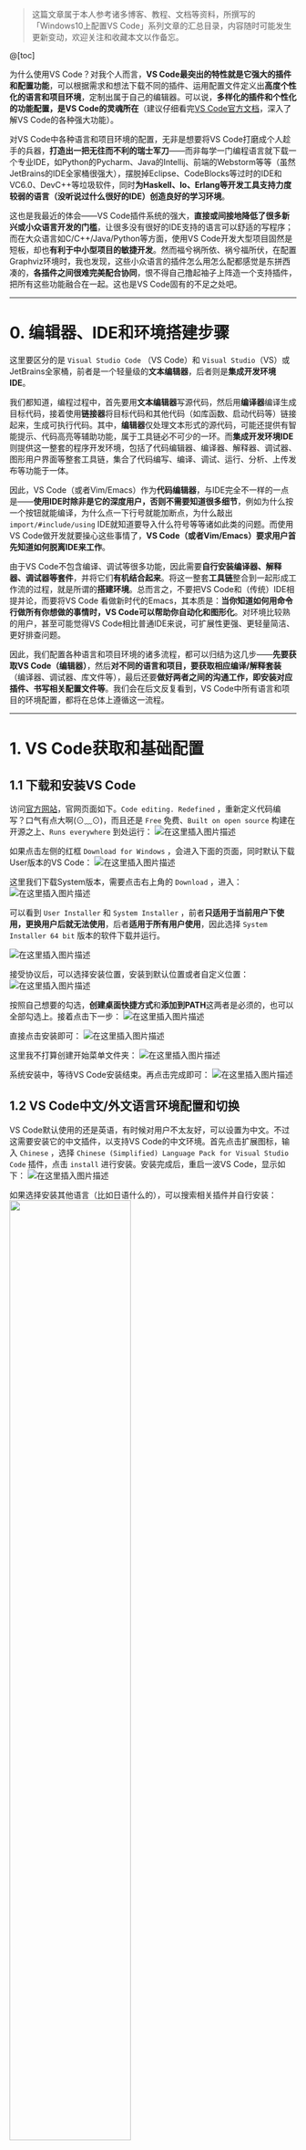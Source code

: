 > 这篇文章属于本人参考诸多博客、教程、文档等资料，所撰写的「Windows10上配置VS Code」系列文章的汇总目录，内容随时可能发生更新变动，欢迎关注和收藏本文以作备忘。


@[toc]

为什么使用VS Code？对我个人而言，**VS Code最突出的特性就是它强大的插件和配置功能**，可以根据需求和想法下载不同的插件、运用配置文件定义出**高度个性化的语言和项目环境**，定制出属于自己的编辑器。可以说，**多样化的插件和个性化的功能配置，是VS Code的灵魂所在**（建议仔细看完[VS Code官方文档](https://code.visualstudio.com/docs)，深入了解VS Code的各种强大功能）。

对VS Code中各种语言和项目环境的配置，无非是想要将VS Code打磨成个人趁手的兵器，**打造出一把无往而不利的瑞士军刀**——而非每学一门编程语言就下载一个专业IDE，如Python的Pycharm、Java的Intellij、前端的Webstorm等等（虽然JetBrains的IDE全家桶很强大），摆脱掉Eclipse、CodeBlocks等过时的IDE和VC6.0、DevC++等垃圾软件，同时**为Haskell、Io、Erlang等开发工具支持力度较弱的语言（没听说过什么很好的IDE）创造良好的学习环境**。 

这也是我最近的体会——VS Code插件系统的强大，**直接或间接地降低了很多新兴或小众语言开发的门槛**，让很多没有很好的IDE支持的语言可以舒适的写程序；而在大众语言如C/C++/Java/Python等方面，使用VS Code开发大型项目固然是短板，却也**有利于中小型项目的敏捷开发**。然而福兮祸所依、祸兮福所伏，在配置Graphviz环境时，我也发现，这些小众语言的插件怎么用怎么配都感觉是东拼西凑的，**各插件之间很难完美配合协同**，恨不得自己撸起袖子上阵造一个支持插件，把所有这些功能融合在一起。这也是VS Code固有的不足之处吧。

---
# 0. 编辑器、IDE和环境搭建步骤
这里要区分的是 `Visual Studio Code` （VS Code）和 `Visual Studio`（VS）或JetBrains全家桶，前者是一个轻量级的**文本编辑器**，后者则是**集成开发环境IDE**。

我们都知道，编程过程中，首先要用**文本编辑器**写源代码，然后用**编译器**编译生成目标代码，接着使用**链接器**将目标代码和其他代码（如库函数、启动代码等）链接起来，生成可执行代码。其中，**编辑器**仅处理文本形式的源代码，可能还提供有智能提示、代码高亮等辅助功能，属于工具链必不可少的一环。而**集成开发环境IDE**则提供这一整套的程序开发环境，包括了代码编辑器、编译器、解释器、调试器、图形用户界面等整套工具链，集合了代码编写、编译、调试、运行、分析、上传发布等功能于一体。

因此，VS Code（或者Vim/Emacs）作为**代码编辑器**，与IDE完全不一样的一点是——**使用IDE时除非是它的深度用户，否则不需要知道很多细节**，例如为什么按一个按钮就能编译，为什么点一下行号就能加断点，为什么敲出 `import/#include/using` IDE就知道要导入什么符号等等诸如此类的问题。而使用VS Code做开发就要操心这些事情了，**VS Code（或者Vim/Emacs）要求用户首先知道如何脱离IDE来工作**。

由于VS Code不包含编译、调试等很多功能，因此需要**自行安装编译器、解释器、调试器等套件**，并将它们**有机结合起来**。将这一整套**工具链**整合到一起形成工作流的过程，就是所谓的**搭建环境**。总而言之，不要把VS Code和（传统）IDE相提并论，而要将VS Code 看做新时代的Emacs，其本质是：**当你知道如何用命令行做所有你想做的事情时，VS Code可以帮助你自动化和图形化**。对环境比较熟的用户，甚至可能觉得VS Code相比普通IDE来说，可扩展性更强、更轻量简洁、更好排查问题。 

因此，我们配置各种语言和项目环境的诸多流程，都可以归结为这几步——**先要获取VS Code（编辑器）**，然后**对不同的语言和项目，要获取相应编译/解释套装**（编译器、调试器、库文件等），最后还要**做好两者之间的沟通工作，即安装对应插件、书写相关配置文件等**。我们会在后文反复看到，VS Code中所有语言和项目的环境配置，都将在总体上遵循这一流程。

---
# 1. VS Code获取和基础配置
## 1.1 下载和安装VS Code
访问[官方网站](https://code.visualstudio.com/)，官网页面如下。`Code editing. Redefined` ，重新定义代码编写？口气有点大啊(⊙﹏⊙)，而且还是 `Free` 免费、`Built on open source` 构建在开源之上、`Runs everywhere` 到处运行：
![在这里插入图片描述](https://img-blog.csdnimg.cn/20210607014231557.png?x-oss-process=image/watermark,type_ZmFuZ3poZW5naGVpdGk,shadow_10,text_aHR0cHM6Ly9ibG9nLmNzZG4ubmV0L215UmVhbGl6YXRpb24=,size_16,color_FFFFFF,t_70)

如果点击左侧的红框 `Download for Windows` ，会进入下面的页面，同时默认下载User版本的VS Code：
![在这里插入图片描述](https://img-blog.csdnimg.cn/20210607014443739.png?x-oss-process=image/watermark,type_ZmFuZ3poZW5naGVpdGk,shadow_10,text_aHR0cHM6Ly9ibG9nLmNzZG4ubmV0L215UmVhbGl6YXRpb24=,size_16,color_FFFFFF,t_70)

这里我们下载System版本，需要点击右上角的 `Download` ，进入：
![在这里插入图片描述](https://img-blog.csdnimg.cn/20210607014722217.png?x-oss-process=image/watermark,type_ZmFuZ3poZW5naGVpdGk,shadow_10,text_aHR0cHM6Ly9ibG9nLmNzZG4ubmV0L215UmVhbGl6YXRpb24=,size_16,color_FFFFFF,t_70)


可以看到 `User Installer` 和 `System Installer` ，前者**只适用于当前用户下使用，更换用户后就无法使用**，后者**适用于所有用户使用**，因此选择 `System Installer 64 bit` 版本的软件下载并运行。

![在这里插入图片描述](https://img-blog.csdnimg.cn/20210607015547982.png?x-oss-process=image/watermark,type_ZmFuZ3poZW5naGVpdGk,shadow_10,text_aHR0cHM6Ly9ibG9nLmNzZG4ubmV0L215UmVhbGl6YXRpb24=,size_16,color_FFFFFF,t_70)

接受协议后，可以选择安装位置，安装到默认位置或者自定义位置：
![在这里插入图片描述](https://img-blog.csdnimg.cn/20210625130703837.png?x-oss-process=image/watermark,type_ZmFuZ3poZW5naGVpdGk,shadow_10,text_aHR0cHM6Ly9ibG9nLmNzZG4ubmV0L215UmVhbGl6YXRpb24=,size_16,color_FFFFFF,t_70)
 

按照自己想要的勾选，**创建桌面快捷方式**和**添加到PATH**这两者是必须的，也可以全部勾选上。接着点击下一步：
![在这里插入图片描述](https://img-blog.csdnimg.cn/20210607020023509.png?x-oss-process=image/watermark,type_ZmFuZ3poZW5naGVpdGk,shadow_10,text_aHR0cHM6Ly9ibG9nLmNzZG4ubmV0L215UmVhbGl6YXRpb24=,size_16,color_FFFFFF,t_70)

直接点击安装即可：
![在这里插入图片描述](https://img-blog.csdnimg.cn/20210607020056177.png?x-oss-process=image/watermark,type_ZmFuZ3poZW5naGVpdGk,shadow_10,text_aHR0cHM6Ly9ibG9nLmNzZG4ubmV0L215UmVhbGl6YXRpb24=,size_16,color_FFFFFF,t_70)

这里我不打算创建开始菜单文件夹：
![在这里插入图片描述](https://img-blog.csdnimg.cn/20210607015957786.png?x-oss-process=image/watermark,type_ZmFuZ3poZW5naGVpdGk,shadow_10,text_aHR0cHM6Ly9ibG9nLmNzZG4ubmV0L215UmVhbGl6YXRpb24=,size_16,color_FFFFFF,t_70)

系统安装中，等待VS Code安装结束。再点击完成即可：
![在这里插入图片描述](https://img-blog.csdnimg.cn/20210607020409970.png?x-oss-process=image/watermark,type_ZmFuZ3poZW5naGVpdGk,shadow_10,text_aHR0cHM6Ly9ibG9nLmNzZG4ubmV0L215UmVhbGl6YXRpb24=,size_16,color_FFFFFF,t_70)
## 1.2 VS Code中文/外文语言环境配置和切换
VS Code默认使用的还是英语，有时候对用户不太友好，可以设置为中文。不过这需要安装它的中文插件，以支持VS Code的中文环境。首先点击扩展图标，输入 `Chinese` ，选择 `Chinese (Simplified) Language Pack for Visual Studio Code` 插件，点击 `install` 进行安装。安装完成后，重启一波VS Code，显示如下：
![在这里插入图片描述](https://img-blog.csdnimg.cn/20210608001527874.png?x-oss-process=image/watermark,type_ZmFuZ3poZW5naGVpdGk,shadow_10,text_aHR0cHM6Ly9ibG9nLmNzZG4ubmV0L215UmVhbGl6YXRpb24=,size_16,color_FFFFFF,t_70)

如果选择安装其他语言（比如日语什么的），可以搜索相关插件并自行安装：
<img src="https://img-blog.csdnimg.cn/4c3082cb1e7b432988c3f77aec54b19a.png?x-oss-process=image/watermark,type_ZmFuZ3poZW5naGVpdGk,shadow_10,text_aHR0cHM6Ly9ibG9nLmNzZG4ubmV0L215UmVhbGl6YXRpb24=,size_16,color_FFFFFF,t_70" width="65%">

如何在中英文或者安装的更多语言间切换呢？`Ctrl+Shift+P` 打开命令面板，输入 `Configure Display Language` ，选择`en` 或 `zh-cn` ，重启之后就显示对应语言：
![在这里插入图片描述](https://img-blog.csdnimg.cn/e8dede98a49f4da48eaefe092f837b16.png)

注意与 `Configure Language Specific Settings` 命令进行区分，此处是**配置（编程语言）特定设置**，而非**配置显示语言**。


## 1.3 VS Code文件图标配置
原有的文件图标太朴素了，我们需要漂亮一点的。在扩展商店搜索 `vscode icons` ，第一个就是目标，点击安装即可。这一插件的安装数量达到了惊人的8.3M，足以证明它的受欢迎程度：
![在这里插入图片描述](https://img-blog.csdnimg.cn/20210717152338929.png?x-oss-process=image/watermark,type_ZmFuZ3poZW5naGVpdGk,shadow_10,text_aHR0cHM6Ly9ibG9nLmNzZG4ubmV0L215UmVhbGl6YXRpb24=,size_16,color_FFFFFF,t_70)

## 1.4 VS Code自动保存功能配置
注意，本文中对VS Code的功能配置，和配置 $\LaTeX$ 语言环境一样，都将书写在 `User Settings` 配置文件中，如果不明白什么是用户设置，可以先看这两篇文章：[文件夹（Folder）和工作区（Workspace）的使用](https://memcpy0.blog.csdn.net/article/details/118385489)，[settings.json的两种配置位置（全局用户设置和工作区设置）](https://memcpy0.blog.csdn.net/article/details/118362651)。

由于自动保存功能相当重要，本文额外花一个小节来介绍。我们可以打开UI设置界面，在常用设置中找到 `Auto Save` ，它有四个选项：
![在这里插入图片描述](https://img-blog.csdnimg.cn/20210701152835123.png?x-oss-process=image/watermark,type_ZmFuZ3poZW5naGVpdGk,shadow_10,text_aHR0cHM6Ly9ibG9nLmNzZG4ubmV0L215UmVhbGl6YXRpb24=,size_16,color_FFFFFF,t_70)

我们一一具体解读：
- `off` ：不开启自动保存，是默认选项，但是这样做很危险；
- `afterDelay` ：不编辑一段时间后自动保存，这段时间具体取决于 `Auto Save Delay` 设置：
![在这里插入图片描述](https://img-blog.csdnimg.cn/20210701153129390.png?x-oss-process=image/watermark,type_ZmFuZ3poZW5naGVpdGk,shadow_10,text_aHR0cHM6Ly9ibG9nLmNzZG4ubmV0L215UmVhbGl6YXRpb24=,size_16,color_FFFFFF,t_70)
- `onFocusChange` ：鼠标焦点离开当前文本编辑区时自动保存，**强烈推荐**；
- `onWindowChange` ：鼠标焦点离开VS Code窗口时自动保存，也可以选这个。

在此处选择后会写到用户设置 `settings.json` 文件中。我们也可以手动写到用户设置 `settings.json` 文件中：
```json
{
    "files.autoSave": "onFocusChange", //自动保存选项
}
```
## 1.5 VS Code开启或禁用自动更新
不知道为什么，每次一更新时，我重新打开的VS Code界面都会崩溃，就有了禁用自动更新的想法。具体操作是：文件->首选项->设置，搜索 `Update: Mode` 并将设置更改为**禁用更新** `none` 、**手动检查更新** `manual`（禁止自动后台更新检查）、**仅在启动时检查更新** `start`（禁止自动后台更新检查），默认的是**启用自动更新检查** `default` ：
![在这里插入图片描述](https://img-blog.csdnimg.cn/fd6170058bac4f4e83e911829ee694c6.png?x-oss-process=image/watermark,type_ZmFuZ3poZW5naGVpdGk,shadow_10,text_aHR0cHM6Ly9ibG9nLmNzZG4ubmV0L215UmVhbGl6YXRpb24=,size_16,color_FFFFFF,t_70)
相关的设置还有两个 `Update: Show Release Notes` **更新后显示发行说明**、`Update: Enable Windows Background Updates` **启用后台下载安装新的VS Code版本**。

嘛，最后权衡了一下，我还是没有选择禁用自动更新。原因在于：
- 如果禁用自动更新，恐怕就不会想着更新了，人的惰性使然；
- VS Code仍处于快速发展阶段，新功能层出不穷的涌现，**每次更新后及时查看发行说明，可以发现很多惊喜，也有利于增量式、渐进式地掌握VS Code的使用**，而不是过了很多个版本后发现VS Code大变样，又要从头开始学起。

## 1.6 VS Code官方文档和常用快捷键
开始使用前，可以看一下[VS Code 文档](https://code.visualstudio.com/docs)中的这些资料，了解一下VS Code的用户界面、设置和使用技巧。不要求一次性全部记住，日后可以**常看常新**：
![在这里插入图片描述](https://img-blog.csdnimg.cn/20210607015754401.png?x-oss-process=image/watermark,type_ZmFuZ3poZW5naGVpdGk,shadow_10,text_aHR0cHM6Ly9ibG9nLmNzZG4ubmV0L215UmVhbGl6YXRpb24=,size_16,color_FFFFFF,t_70)

下面列出一些比较有意思的、日常用的比较多的快捷键。以Windows为例：
- 对于文件中 **行** 的操作：
	- 重开一行：光标在行尾时，回车即可；光标在行中，`Ctrl+Enter` 向下重开一行，`Ctrl+Shift+Enter` 在上一行重开一行；
	- 删除一行：光标没有选择内容时，`Ctrl+X` 剪切一行，`Ctrl+Shift+K` 直接删除一行；
	- 移动一行：`Alt+UP` 将当前行向上移动一行，`Alt+Down` 将当前行向下移动一行；
	- 复制一行：`Shift+Alt+Down` 向下复制一行，`Shift+Alt+Up` 向上复制一行；
- 对于文件中 **词** 的操作：`Ctrl+D` 选中一个词；
- 跳转操作：`Home` 将光标跳转至行头，`End` 将光标跳转到行尾，`Ctrl+Home` 跳转到文件头，`Ctrl+End` 跳转到文件尾；
- 搜索或替换：`Ctrl+F` 搜索，`Ctrl+Shift+F` 在项目内替换，`Ctrl+Alt+F` 替换；
- 注释操作：`Ctrl+/` 添加或关闭行注释，`Shift+Alt+A` 添加或关闭块注释（为了方便使用，我换成了 `Ctrl+.` ）

前面的快捷键多少有点用处，建议记住，不过学了Vim就不用记了。下面的记不记均可，反正也没多少通用性：
- `Ctrl+Shift+P` 打开命令面板；
- `Ctrl+Shift+X` 跳转到扩展搜索栏；
- `Ctrl+K Ctrl+S` 查看所有的键盘快捷键
- `Ctrl+K Ctrl+T` 浏览颜色主题，在扩展搜索栏中输入 `category:themes` 可以查看颜色主题相关的插件；

## 1.7 VS Code用户设置相关代码
这里给出本人的用户设置 `settings.json` 文件中的部分配置代码，用于VS Code基础功能的设置，虽然不能说面面俱到、尽善尽美，但也可堪一用。如果要使用本人的配置代码，涉及到路径的可能需要稍加修改。有些配置代码的作用还会在后文加以介绍：
```json
{
    /*---------------------------------------VS Code相关设置-------------------------------------------------*/
    /*---------------------------------------文本编辑器设置-------------------------------*/
    "editor.codeActionsOnSave": { //在保存文件时运行的代码操作
        "source.organizeImports": true, //文件保存时运行"整理import语句"操作(让import语句以字典序排列)
    },  
    "editor.detectIndentation": false, //文件打开时不会基于文件内容检测#editor.tabSize#和 #editor.insertSpaces#
    "editor.lineNumbers": "on", //开启代码行号,显示为绝对行数 
    "editor.rulers": [80, 120], //在一定数量等宽字符后显示垂直标尺,多个值显示多个标尺
    "editor.tabCompletion": "on", //在按下Tab键时进行Tab补全,将插入最佳匹配至
    "editor.tabSize": 4, //设置一个tab符等于的空格数,用于Python
    "editor.wordWrap": "on", //控制折行的方式,on表示将在视区宽度处换行

    /* 字体设置 */
    "editor.fontSize": 14, //设置字体大小 
    "editor.fontWeight": "normal", //设置字体为正常还是粗体

    /* 格式化设置,某些编程语言可能还需要格式化插件和工具 */ 
    "editor.formatOnSave": false, //设置为true时,每次保存时自动格式化
    "editor.formatOnType": false, //设置为true,每次键入一行后自动格式化
    
    /* 缩略图设置 */
    "editor.minimap.enabled": false, //关闭右侧代码小地图  

    /* 建议设置 */
    "editor.acceptSuggestionOnEnter": "on", //Tab键以外的Enter键同样可以接受建议,减少插入新行和接受建议命令之间的歧义
    "editor.suggest.snippetsPreventQuickSuggestions": false, //活动代码段不阻止快速建议

    /* 文件设置 */
    "files.associations": { //配置语言的文件关联,关联的优先级高于已安装语言的默认关联
        "*.vue": "vue",
        "*.wpy": "vue",
        "*.wxml": "html",
        "*.wxss": "css"
    }, 
    "files.autoSave": "onFocusChange", //失去焦点后自动保存
    "files.exclude": { //这些文件和文件夹将不会显示在工作空间中
        "**/.git": true,
        "**/.svn": true,
        "**/.hg": true,
        "**/CVS": true,
        "**/.DS_Store": true,
        "**/*.js": {
            "when": "$(basename).ts" //ts编译后生成的js文件将不会显示在工作空间中
        },
        "**/node_modules": true
    },
    
    /*---------------------------------------工作台设置-------------------------------*/
    /* 外观设置 */
    "workbench.colorTheme": "Default Light+", //更改颜色主题 
    "workbench.iconTheme": "vscode-icons", //指定工作台中使用的文件图标主题;vscode-icons插件要下载
    "workbench.settings.editor": "ui", //指定默认使用的设置编辑器.设为json后打开设置默认进入settings.json文件

    /*---------------------------------------窗口设置-------------------------------*/
    "window.zoomLevel": 1.2, //调整窗口(包括图标/字体等同步缩放)的缩放级别 

    /*---------------------------------------功能设置-------------------------------*/
    /* 资源管理器设置 */
    "explorer.confirmDelete": true, //资源管理器在把文件删除时进行确认

    /* 搜索设置 */
    "search.exclude": { //在文本搜索时排除的文件和文件夹
        "**/node_modules": true,
        "**/bower_components": true,
        "**/target": true,
        "**/logs": true,
    },
    "search.smartCase": true, //搜索词全为小写则不区分大小写搜索,否则区分大小写
    "search.sortOrder": "modified", //控制搜索结果的排序顺序,modified表示按照文件的做法修改日期降序排列
    "search.useGlobalIgnoreFiles": true, //在搜索文件时使用全局.gitignore和.ignore文件
    "search.useIgnoreFiles": true, //在搜索文件时使用.gitignore和.ignore文件

    /* 终端设置 */
    "terminal.explorerKind": "integrated", //自定义要启动的终端类型.使用集成终端,只打开VS Code更方便,避免切换界面
    "terminal.integrated.profiles.windows": { //通过终端下拉列表创建新的终端时,要显示的Windows配置名和配置文件
        "PowerShell -NoProfile": { //可以定义多个配置名和配置文件
            "source": "PowerShell",
            "args": [
                "-NoProfile"
            ]
        },
        "Git-Bash": {
            "path": "D:\\Program Files\\Git\\bin\\bash.exe", //Git Bash的路径位置
            "args": []
        }
    },
    "terminal.integrated.defaultProfile.windows": "Git-Bash", //在Windows上使用的默认配置文件
    
    /*---------------------------------------安全性设置-------------------------------*/
    "security.workspace.trust.untrustedFiles": "open", //始终允许不受信任的文件引入受信任的工作区,不显示提示

    /*---------------------------------------扩展设置--------------------------------*/
    /*-----------------------------------------Emmet内置插件设置--------------------------------------------*/
    "emmet.includeLanguages": { //在默认不受支持的语言中启用Emmet缩写,在此语言和Emmet支持语言间添加映射
        "vue-html": "html",
        "vue": "html",
        "wpy": "html"
    },
    "emmet.showAbbreviationSuggestions": true, //将可能的Emmet缩写作为建议显示,在样式表中时不适应
    "emmet.showExpandedAbbreviation": "always", //以建议形式显示展开的Emmet缩写,适用于
    //html/haml/jade/slim/xml/xsl/css/scss/sass/less和stylus
    "emmet.triggerExpansionOnTab": true, //启用后,按下TAB键,将展开Emmet缩写

    /*-----------------------------------------Git内置插件设置--------------------------------------------*/
    "git.autofetch": true, //设置为true,则自动从当前Git存储库的默认远程库提取提交;设置为all,则从所有远程库进行提取 
    "git.confirmSync": false, //同步Git存储库前不用先进行确认
    "git.enabled": true, //启用Git
    "git.enableSmartCommit": true, //在没有暂存的更改时提交所有更改
    
    /*-----------------------------------------GitHub内置插件设置--------------------------------------------*/
    "github.gitAuthentication": true, //在VS Code中为git命令启用自动GitHub身份验证
}
```

---
# 2. VS Code功能介绍

## 2.1 VS Code常用主题和扩展插件
扩展插件也是VS Code功能的一部分，而且是很重要的一部分。这里另外写了一篇文章，用来搜集和整理有用的主题和插件：[Windows10下VS Code常用主题和扩展插件](https://memcpy0.blog.csdn.net/article/details/118370112)。注意，此处的扩展插件更多是一些修改VS Code样式、提高编程舒适度、用于划水摸鱼的有趣插件，而非语言学习（如C/C++/Java等语言）或项目开发（如Git/GitHub/CMake等）插件，此二者会在配置语言/项目环境的相应文章中进行说明。

## 2.2 VS Code自动格式化代码与插件 `Clang-Format` 

可以使用快捷键 `Shift+Alt+F` ，对HTML/CSS都有效，毕竟VS Code提供了内建的支持。其他编程语言就要自行安装代码格式化插件，在扩展商店中搜索 `category:formatters` + 编程语言。比如说C/C++/Java/Objective-C/Objective-C++/Protobuf等编程语言，就可以用Clang-Format这个插件来进行格式化。
![在这里插入图片描述](https://img-blog.csdnimg.cn/20210715220503269.png?x-oss-process=image/watermark,type_ZmFuZ3poZW5naGVpdGk,shadow_10,text_aHR0cHM6Ly9ibG9nLmNzZG4ubmV0L215UmVhbGl6YXRpb24=,size_16,color_FFFFFF,t_70)
Clang-Format能够细致指定格式化的具体要求，看相关文档[http://clang.llvm.org/docs/ClangFormatStyleOptions.html](http://clang.llvm.org/docs/ClangFormatStyleOptions.html)进行了解，然后自行书写插件的配置文件。

安装Clang-Format工具和同名插件后，同样可以在文档内使用 `Shift+Alt+F` 格式化相对应的语言文件，或者右键选择**格式化文档**，如果有多种格式化方式，还会有**格式化文档的方式**这一选项。更自动化的方法是，在 `settings.json` 中添加以下设置，允许在键入一行代码后、在保存文件时自动格式化代码：
```json
{
    "editor.formatOnType": true,
    "editor.formatOnSave": true,
}
```

## 2.3 VS Code快速编写HTML/CSS与插件 `Emmet`
插件 `Emmet` 原为 `Zen Coding` ，由于VS Code内置了插件 `Emmet` ，写前端HTML和CSS代码时，掌握它的使用技巧会提高不少效率。关于这一部分，可见本人的这篇文章：[编写HTML/CSS代码的快捷技巧](https://memcpy0.blog.csdn.net/article/details/118767796)。更详细的说明，可以看它的[官方文档](https://docs.emmet.io/actions/select-item/)。
## 2.4 VS Code修改终端为Git Bash
关于这一部分，可见本人的这篇文章：[修改VS Code的终端为Git Bash、解决无法执行命令、调试错误的问题](https://memcpy0.blog.csdn.net/article/details/118875775)。

## 2.5 VS Code与Git版本控制
正在写……

## 2.6 VS Code与GitHub协同工作
正在写……
## 2.7 VS Code同步设置
关于这一部分，可见本人的这篇文章：[Windows10下VS Code同步和备份设置](https://memcpy0.blog.csdn.net/article/details/119793360)。

## 2.8 VS Code卸载和重装
如果将VS Code安装在其他位置，想要改变就需要卸载重装。不过如何卸载也是一件麻烦事：
- ~~首先，运用2.7中的方法，备份自己的设置文件；~~
- 然后，卸载VS Code，无论是系统版还是用户版；
- 再然后，删除 `C:\Users\yourname\.vscode` 和 `C:\Users\yourname\AppData\Roaming\Code` 中的 `cache, cacheData` 这两个文件夹，其中前者的 `extensions` 文件夹记录安装的扩展包，后者的两个文件夹包含了个人信息和缓存信息。
 
现在重装就可以选择安装位置了：
![在这里插入图片描述](https://img-blog.csdnimg.cn/cac75a35153b447696271b7fa48834b2.png?x-oss-process=image/watermark,type_ZmFuZ3poZW5naGVpdGk,shadow_10,text_aHR0cHM6Ly9ibG9nLmNzZG4ubmV0L215UmVhbGl6YXRpb24=,size_16,color_FFFFFF,t_70)
这样删除似乎不用同步和备份配置，因为 `C:\Users\yourname\AppData\Roaming\Code` 有很多信息没有删除，我重装之后就又是原先配置好的VS Code，只是VS Code的安装位置发生了改变。不过如果你重装遇到了问题，可以试试彻底删除 `C:\Users\yourname\AppData\Roaming\Code` 这一文件夹，当然要记得做好备份。

---
# 3. VS Code配置各种语言环境
## 3.1 C/C++、Rust语言环境
[Windows10下VS Code配置C/C++语言环境](https://memcpy0.blog.csdn.net/article/details/118762568)
[Windows10下VS Code配置Rust语言环境]
## 3.2 Java、Kotlin、Scala语言环境
[Windows10下VS Code配置Java语言环境](https://memcpy0.blog.csdn.net/article/details/119280425) 
[Windows10下VS Code配置Scala语言环境]

## 3.3 Clojure、Common Lisp、Racket、Scheme、Emacs Lisp语言环境
[Windows10下VS Code配置Clojure语言环境]

## 3.4 Coq、Haskell、Idris、Latex、Mathematics(Walfram language)、Prolog语言环境
[Windows10下VS Code配置Haskell语言环境](https://memcpy0.blog.csdn.net/article/details/118878150)
[Windows10下VS Code配置LaTeX语言环境](https://memcpy0.blog.csdn.net/article/details/118217633)
[Windows10下VS Code配置Prolog语言环境](https://memcpy0.blog.csdn.net/article/details/119387437)
怎么评价 Idris 语言？ - Martin awodey的回答 - 知乎
https://www.zhihu.com/question/55342708/answer/453091774
 在Coq中实现算符优先文法分析器 - MisakaCenter的文章 - 知乎
https://zhuanlan.zhihu.com/p/380064642 

## 3.5 C#、F#、VB.NET语言环境
[Windows10下VS Code配置C#语言环境](https://memcpy0.blog.csdn.net/article/details/119490421)
[Windows10下VS Code配置F#语言环境](https://memcpy0.blog.csdn.net/article/details/119490421)

## 3.6 Python、Ruby语言环境
[Windows10下VS Code配置Python语言环境](https://memcpy0.blog.csdn.net/article/details/118878142)
[Windows10下VS Code配置Ruby语言环境](https://memcpy0.blog.csdn.net/article/details/118257444)

## 3.7 Golang、Swift、Objective-C语言环境
[Windows10下VS Code配置Golang语言环境]

## 3.8 HTML、CSS、JavaScript、TypeScript、PHP语言环境
[Windows10下VS Code配置HTML/CSS/JavaScript语言环境] 
相关插件：
√ Vim in Browser：在浏览器里预览网页必备，运行html文件
√ Open in Browser	右击选择浏览器打开html文件  
√ Auto Rename Tag：自动修改成对的HTML/XML标签，必备插件，和内置的E们met一起使用，爽快无比；
Beautify：美化JavaScript/CSS等代码；
√ Prettier - Code formatter：比Beautify更好用的代码格式化插件
√ Turbo Console Log：快捷添加 console.log，一键 注释 / 启用 / 删除 所有 console.log
√ CSS Peek：追踪至样式
√ Live Server：实时画面，推荐使用 

√ Path Intellisense：智能路径提示，可以在你输入文件路径时智能提示。
√ Markdown Preview Enhanced：实时预览 markdown。
√ GitLens：详细的 Git 提交日志，Git 重度使用者必备。
√ vscode-json：处理 JSON 文件
√ Regex Previewer：用于JS/TS/PHP/Vue中实时预览正则表达式的效果
√ Regex Workbench：一个工作台，用于设计、测试和实验正则表达式。

## 3.9 Erlang、Perl、Io语言环境
[Windows10下VS Code配置Erlang语言环境] 
[Windows10下VS Code配置Io语言环境](https://memcpy0.blog.csdn.net/article/details/119149575)

## 3.10 Graphviz和Dot、PlantUML（画图）、Processing语言环境
[Windows10下VS Code配置Graphviz和DOT语言环境](https://memcpy0.blog.csdn.net/article/details/119459490)
[Windows10下VS Code配置PlantUML使用环境](https://memcpy0.blog.csdn.net/article/details/120401758)
[Windows10下VS Code配置Processing语言环境](https://blog.csdn.net/myRealization/article/details/119421640)


